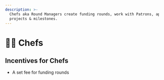 ```yaml
---
description: >-
  Chefs aka Round Managers create funding rounds, work with Patrons, approve
  projects & milestones.
---
```


# 👨🍳 Chefs

## Incentives for Chefs

* A set fee for funding rounds
